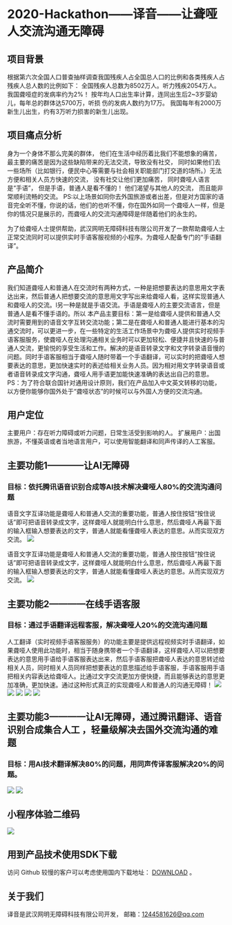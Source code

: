 # 2020-Hackathon——译音——让聋哑人交流沟通无障碍
## 项目背景
根据第六次全国人口普查抽样调查我国残疾人占全国总人口的比例和各类残疾人占残疾人总人数的比例如下：
全国残疾人总数为8502万人。听力残疾2054万人。我国聋哑症的发病率约为2%！ 按年均人口出生率计算，连同出生后2~3岁婴幼儿，每年总的群体达5700万，听损
伤的发病人数约为17万。 我国每年有2000万新生儿出生，约有3万听力损害的新生儿出现。

## 项目痛点分析
身为一个身体不那么完美的群体，
他们在生活中经历着比我们不能想象的痛苦，
最主要的痛苦是因为这些缺陷带来的无法交流，导致没有社交，
同时如果他们去一些场所（比如银行，便民中心等需要与社会相关职能部门打交道的场所。）无法方便和相关人员方快速的交流，
没有社交让他们更加痛苦，
同时聋哑人语言是“手语”，
但是手语，普通人是看不懂的！
他们渴望与其他人的交流，
而且能非常顺利流畅的交流。
PS:以上场景如同你去外国旅游或者出差，但是对方国家的语音完全听不懂，你说的话，他们的也听不懂，你在国外如同一个聋哑人一样，但是你的情况只是展示的，而聋哑人的交流沟通障碍是伴随着他们的永生的。

为了给聋哑人士提供帮助，武汉网明无障碍科技有限公司开发了一款帮助聋哑人士正常交流同时可以提供实时手语客服视频的小程序。为聋哑人配备专门的“手语翻译”。


## 产品简介

我们知道聋哑人和普通人在交流时有两种方式，一种是把想要表达的意思用文字表达出来，然后普通人把想要交流的意思用文字写出来给聋哑人看，这样实现普通人和聋哑人的交流。l另一种是就是手语交流。手语是聋哑人的主要交流语言，但是普通人是看不懂手语的。所以
   本产品主要目标：第一是给聋哑人提供和普通人交流时需要用到的语音文字互转交流功能；第二是在聋哑人和普通人能进行基本的沟通交流时，可以更进一步，在一些特定的生活工作场景中为聋哑人提供实时视频手语客服服务，使聋哑人在处理沟通相关业务时可以更加轻松、便捷并且快速的与普通人交流，更愉悦的享受生活和工作。解决的是语音转录文字和文字转录语音慢的问题。同时手语客服相当于聋哑人随时带着一个手语翻译，可以实时的把聋哑人想要表达的意思，更加快速实时的表述给相关业务人员。因为相对用文字转录语音或者语音转录成文字沟通，聋哑人用手语更加能快速准确的表达出自己的意思。
PS：为了符合联合国针对通用设计原则，我们在产品加入中文英文转移的功能，以方便你能够你国外处于“聋哑状态”的时候可以与外国人方便的交流沟通。


## 用户定位
主要用户：存在听力障碍或听力问题，日常生活受到影响的人。
扩展用户：出国旅游，不懂英语或者当地语言用户，可以使用智能翻译和同声传译的人工客服。

## 主要功能1————让AI无障碍
### 目标：依托腾讯语音识别合成等AI技术解决聋哑人80%的交流沟通问题
语音文字互译功能是聋哑人和普通人交流的重要功能，普通人按住按钮“按住说话”即可把语音转录成文字，这样聋哑人就能明白什么意思，然后聋哑人再最下面的输入框输入想要表达的文字，普通人就能看懂聋哑人表达的意思。从而实现双方交流。
![](img/智能语音识别合成.png)

语音文字互译功能是聋哑人和普通人交流的重要功能，普通人按住按钮“按住说话”即可把语音转录成文字，这样聋哑人就能明白什么意思，然后聋哑人再最下面的输入框输入想要表达的文字，普通人就能看懂聋哑人表达的意思。从而实现双方交流。
![](img/智能识别.png)


## 主要功能2————在线手语客服
### 目标：通过手语翻译远程客服，解决聋哑人20%的交流沟通问题
 人工翻译（实时视频手语客服服务）的功能主要是提供远程视频实时手语翻译，如果聋哑人使用此功能时，相当于随身携带者一个手语翻译，这样聋哑人可以把想要表达的意思用手语给手语客服表达出来，然后手语客服把聋哑人表达的意思转述给相关人员，同时相关人员同样把想要表达的意思描述给手语客服，手语客服用手语把相关内容表达给聋哑人。比通过文字交流更加方便快捷，而且能够表达的意思更加准确，更加快速。通过这种形式真正的实现聋哑人和普通人的沟通无障碍！
![](img/远程手语翻译人员客服.png)
![](img/客服列表.png)
![](img/手语客服服务1.png)
![](img/手语客服服务2.png)
![](img/手语客服服务3.png)
## 主要功能3————让AI无障碍，通过腾讯翻译、语音识别合成集合人工 ，轻量级解决去国外交流沟通的难题
### 目标：用AI技术翻译解决80%的问题，用同声传译客服解决20%的问题。
![](img/汉英智能翻译1.jpeg)
![](img/汉英智能翻译2.jpeg)

## 小程序体验二维码
![](img/译音小程序二维码.jpg)
## 用到产品技术使用SDK下载

访问 Github 较慢的客户可以考虑使用国内下载地址： [DOWNLOAD](https://cloud.tencent.com/document/product/647/32689) 。

## 关于我们
译音是武汉网明无障碍科技有限公司开发，
邮箱：1244581626@qq.com

